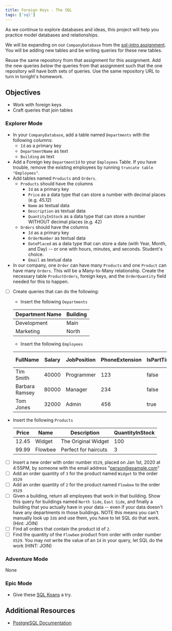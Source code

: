 ```yaml
---
title: Foreign Keys - The SQL
tags: ['sql']
---
```


As we continue to explore databases and ideas, this project will help you practice model databases and relationships.

We will be expanding on our `CompanyDatabase` from the [sql-intro assignment](/assignments/sql-intro). You will be adding new tables and be writing queries for these new tables.

Reuse the same repository from that assignment for this assignment. Add the new queries _below_ the queries from that assignment such that the one repository will have both sets of queries. Use the same repository URL to turn in tonight's homework.

## Objectives

- Work with foreign keys
- Craft queries that join tables

### Explorer Mode

- In your `CompanyDatabase`, add a table named `Departments` with the
  following columns:
  - `Id` as a primary key
  - `DepartmentName` as text
  - `Building` as text
- Add a Foreign key `DepartmentId` to your `Employees` Table. If you have trouble, remove the existing employees by running `truncate table "Employees"`.
- Add tables named `Products` and `Orders`.
  - `Products` should have the columns
    - `Id` as a primary key
    - `Price` as a data type that can store a number with decimal places (e.g. 45.12)
    - `Name` as textual data
    - `Description` as textual data
    - `QuantityInStock` as a data type that can store a number WITHOUT decimal places (e.g. 42)
  - `Orders` should have the columns
    - `Id` as a primary key
    - `OrderNumber` as textual data
    - `DatePlaced` as a data type that can store a date (with Year, Month, and Day) -- or one with hours, minutes, and seconds. Student's choice.
    - `Email` as textual data
- In our company, one `Order` can have many `Products` and one `Product` can have many `Orders`. This will be a Many-to-Many relationship. Create the necessary table `ProductOrders`, foreign keys, and the `OrderQuantity` field needed for this to happen.

* [ ] Create queries that can do the following:

  - Insert the following `Departments`

  | Department Name | Building |
  | --------------- | -------- |
  | Development     | Main     |
  | Marketing       | North    |

  - Insert the following `Employees`

  | FullName       | Salary | JobPosition | PhoneExtension | IsPartTime | Department Id |
  | -------------- | ------ | ----------- | -------------- | ---------- | ------------- |
  | Tim Smith      | 40000  | Programmer  | 123            | false      | 1             |
  | Barbara Ramsey | 80000  | Manager     | 234            | false      | 1             |
  | Tom Jones      | 32000  | Admin       | 456            | true       | 2             |

- Insert the following `Products`

  | Price | Name    | Description          | QuantityInStock |
  | ----- | ------- | -------------------- | --------------- |
  | 12.45 | Widget  | The Original Widget  | 100             |
  | 99.99 | Flowbee | Perfect for haircuts | 3               |

* [ ] Insert a new order with order number `X529`, placed on Jan 1st, 2020 at 4:55PM, by someone with the email address "person@example.com"
* [ ] Add an order quantity of `3` for the product named `Widget` to the order `X529`
* [ ] Add an order quantity of `2` for the product named `Flowbee` to the order `X529`
* [ ] Given a building, return all employees that work in that building. Show this query for buildings named `North Side`, `East Side`, and finally a building that you actually have in your data -- even if your data doesn't have any departments in those buildings. NOTE this means you can't manually look up `Id`s and use them, you have to let SQL do that work. (Hint: JOIN)
* [ ] Find all orders that contain the product id of `2`.
* [ ] Find the quantity of the `Flowbee` product from order with order number `X529`. You may not write the value of an `Id` in your query, let SQL do the work (HINT: JOIN)

### Adventure Mode

None

### Epic Mode

- Give these [SQL Koans](https://sqlkoans.com/) a try.

## Additional Resources

- [PostgreSQL Documentation](https://www.postgresql.org/docs/)
